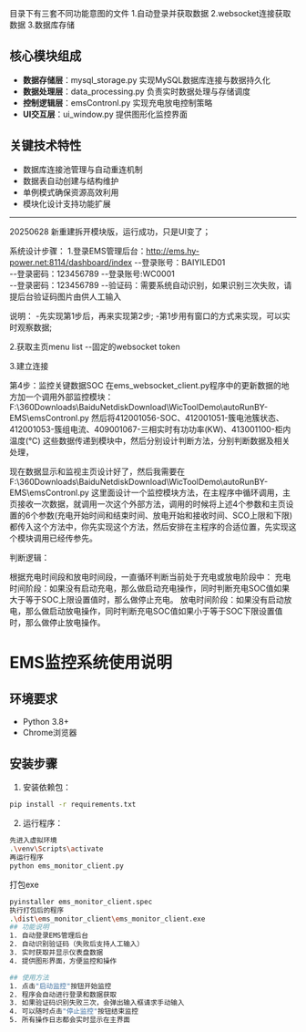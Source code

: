 目录下有三套不同功能意图的文件
1.自动登录并获取数据
2.websocket连接获取数据
3.数据库存储







## 核心模块组成
- **数据存储层**：mysql_storage.py 实现MySQL数据库连接与数据持久化
- **数据处理层**：data_processing.py 负责实时数据处理与存储调度
- **控制逻辑层**：emsContronl.py 实现充电放电控制策略
- **UI交互层**：ui_window.py 提供图形化监控界面

## 关键技术特性
- 数据库连接池管理与自动重连机制
- 数据表自动创建与结构维护
- 单例模式确保资源高效利用
- 模块化设计支持功能扩展

---

20250628  新重建拆开模块版，运行成功，只是UI变了；

系统设计步骤：
1.登录EMS管理后台：http://ems.hy-power.net:8114/dashboard/index
     --登录账号：BAIYILED01  
     --登录密码：123456789
     --登录账号:WC0001  
     --登录密码：123456789
     --验证码：需要系统自动识别，如果识别三次失败，请提后台验证码图片由供人工输入

说明：
   -先实现第1步后，再来实现第2步;
   -第1步用有窗口的方式来实现，可以实时观察数据;


2.获取主页menu list --固定的websocket token

3.建立连接


第4步：监控关键数据SOC
在ems_websocket_client.py程序中的更新数据的地方加一个调用外部监控模块：F:\360Downloads\BaiduNetdiskDownload\WicToolDemo\autoRunBY-EMS\emsContronl.py
然后将412001056-SOC、412001051-簇电池簇状态、412001053-簇组电流、409001067-三相实时有功功率(KW)、413001100-柜内温度(℃) 这些数据传递到模块中，然后分别设计判断方法，分别判断数据及相关处理，

现在数据显示和监视主页设计好了，然后我需要在F:\360Downloads\BaiduNetdiskDownload\WicToolDemo\autoRunBY-EMS\emsContronl.py 这里面设计一个监控模块方法，在主程序中循环调用，主页接收一次数据，就调用一次这个外部方法，调用的时候将上述4个参数和主页设置的6个参数(充电开始时间和结束时间、放电开始和接收时间、SCO上限和下限)都传入这个方法中，你先实现这个方法，然后安排在主程序的合适位置，先实现这个模块调用已经传参先。

判断逻辑：

根据充电时间段和放电时间段，一直循环判断当前处于充电或放电阶段中：
充电时间阶段：如果没有启动充电，那么做启动充电操作，同时判断充电SOC值如果大于等于SOC上限设置值时，那么做停止充电。
放电时间阶段：如果没有启动放电，那么做启动放电操作，同时判断充电SOC值如果小于等于SOC下限设置值时，那么做停止放电操作。 

# EMS监控系统使用说明

## 环境要求
- Python 3.8+
- Chrome浏览器

## 安装步骤
1. 安装依赖包：
```bash
pip install -r requirements.txt
```

2. 运行程序：
```bash
先进入虚拟环境
.\venv\Scripts\activate
再运行程序
python ems_monitor_client.py
```
打包exe
```bash
pyinstaller ems_monitor_client.spec
执行打包后的程序
.\dist\ems_monitor_client\ems_monitor_client.exe
## 功能说明
1. 自动登录EMS管理后台
2. 自动识别验证码（失败后支持人工输入）
3. 实时获取并显示仪表盘数据
4. 提供图形界面，方便监控和操作

## 使用方法
1. 点击"启动监控"按钮开始监控
2. 程序会自动进行登录和数据获取
3. 如果验证码识别失败三次，会弹出输入框请求手动输入
4. 可以随时点击"停止监控"按钮结束监控
5. 所有操作日志都会实时显示在主界面
